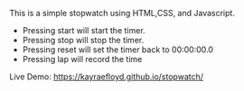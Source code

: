 This is a simple stopwatch using HTML,CSS, and Javascript.
- Pressing start will start the timer.
- Pressing stop will stop the timer.
- Pressing reset will set the timer back to 00:00:00.0
- Pressing lap will record the time

Live Demo: https://kayraefloyd.github.io/stopwatch/
